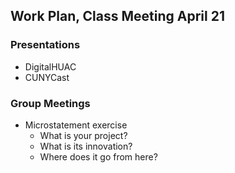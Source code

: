 ## Work Plan, Class Meeting April 21

### Presentations
* DigitalHUAC
* CUNYCast

### Group Meetings
* Microstatement exercise
  * What is your project?
  * What is its innovation?
  * Where does it go from here?
